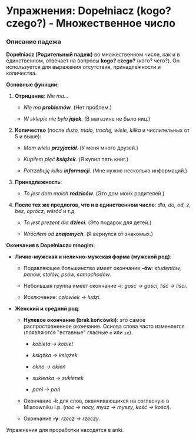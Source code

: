 # Упражнения: Dopełniacz (kogo? czego?) - Множественное число

### Описание падежа

**Dopełniacz (Родительный падеж)** во множественном числе, как и в единственном, отвечает на вопросы **kogo? czego?** (кого? чего?). Он используется для выражения отсутствия, принадлежности и количества.

**Основные функции:**

1. **Отрицание**: _Nie ma..._
    
    - _Nie ma **problemów**._ (Нет проблем.)
        
    - _W sklepie nie było **jajek**._ (В магазине не было яиц.)
        
2. **Количество** (после _dużo, mało, trochę, wiele, kilka_ и числительных от 5 и выше):
    
    - _Mam wielu **przyjaciół**._ (У меня много друзей.)
        
    - _Kupiłem pięć **książek**._ (Я купил пять книг.)
        
    - _Potrzebuję kilku **informacji**._ (Мне нужно несколько информаций.)
        
3. **Принадлежность**:
    
    - _To jest dom moich **rodziców**._ (Это дом моих родителей.)
        
4. **После тех же предлогов, что и в единственном числе**: _dla, do, od, z, bez, oprócz, wśród_ и т.д.
    
    - _To jest prezent dla **dzieci**._ (Это подарок для детей.)
        
    - _Wróciłem od **znajomych**._ (Я вернулся от знакомых.)
        

**Окончания в Dopełniaczu mnogim:**

- **Лично-мужская и нелично-мужская форма (мужской род)**:
    
    - Подавляющее большинство имеет окончание **-ów**: _studentów, panów, stołów, psów, samochodów_.
        
    - Небольшая группа имеет окончание **-i**: _gość -> gości, liść -> liści_.
        
    - Исключение: _człowiek -> ludzi_.
        
- **Женский и средний род**:
    
    - **Нулевое окончание (brak końcówki)**: это самое распространенное окончание. Основа слова часто изменяется (появляются "вставные" гласные `e` или `ie`).
        
        - _kobieta -> kobiet_
            
        - _książka -> książek_
            
        - _okno -> okien_
            
        - _sukienka -> sukienek_
            
        - _pani -> pań_
            
    - Окончание **-i**: для слов, оканчивающихся на согласную в Mianowniku l.p. (_noc -> nocy, mysz -> myszy, kość -> kości_).
        
    - Окончание **-y**: _rzecz -> rzeczy_.
        

Упражнения для проработки находятся в anki.